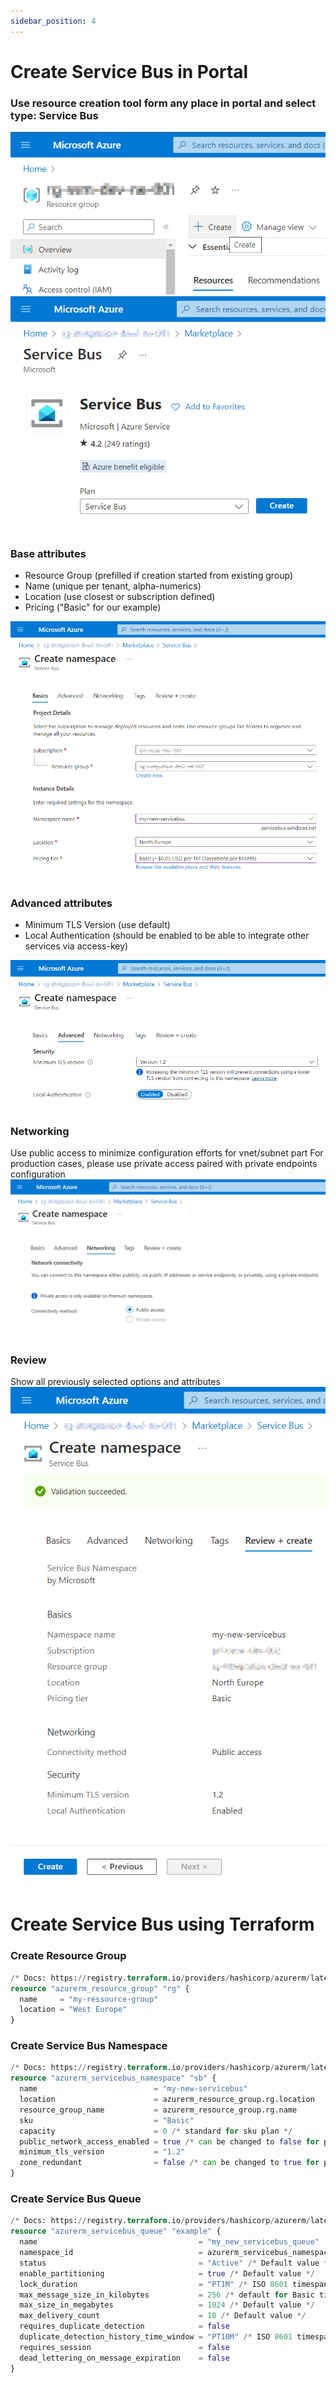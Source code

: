 ```yaml
---
sidebar_position: 4
---
```


# Create Service Bus in Portal

### Use resource creation tool form any place in portal and select type: Service Bus
![img.png](assets/sb_create_000.png)
![img.png](assets/sb_create_001.png)

### Base attributes

- Resource Group (prefilled if creation started from existing group)
- Name (unique per tenant, alpha-numerics)
- Location (use closest or subscription defined)
- Pricing ("Basic" for our example)

![img.png](assets/sb_create_002.png)

### Advanced attributes

- Minimum TLS Version (use default)
- Local Authentication (should be enabled to be able to integrate other services via access-key)

![img.png](assets/sb_create_003.png)

### Networking
Use public access to minimize configuration efforts for vnet/subnet part
For production cases, please use private access paired with private endpoints configuration
![img.png](assets/sb_create_004.png)

### Review
Show all previously selected options and attributes
![img.png](assets/sb_create_005.png)

# Create Service Bus using Terraform

### Create Resource Group
```terraform
/* Docs: https://registry.terraform.io/providers/hashicorp/azurerm/latest/docs/resources/resource_group */
resource "azurerm_resource_group" "rg" {
  name     = "my-ressource-group"
  location = "West Europe"
}
```

### Create Service Bus Namespace
```terraform
/* Docs: https://registry.terraform.io/providers/hashicorp/azurerm/latest/docs/resources/servicebus_namespace.html */
resource "azurerm_servicebus_namespace" "sb" {
  name                          = "my-new-servicebus"
  location                      = azurerm_resource_group.rg.location
  resource_group_name           = azurerm_resource_group.rg.name
  sku                           = "Basic"
  capacity                      = 0 /* standard for sku plan */
  public_network_access_enabled = true /* can be changed to false for premium */
  minimum_tls_version           = "1.2"
  zone_redundant                = false /* can be changed to true for premium */
}
```

### Create Service Bus Queue

```terraform
/* Docs: https://registry.terraform.io/providers/hashicorp/azurerm/latest/docs/resources/servicebus_queue */
resource "azurerm_servicebus_queue" "example" {
  name                                    = "my_new_servicebus_queue"
  namespace_id                            = azurerm_servicebus_namespace.sb.id
  status                                  = "Active" /* Default value */
  enable_partitioning                     = true /* Default value */
  lock_duration                           = "PT1M" /* ISO 8601 timespan duration, 5 min is max */
  max_message_size_in_kilobytes           = 256 /* default for Basic tier */
  max_size_in_megabytes                   = 1024 /* Default value */
  max_delivery_count                      = 10 /* Default value */
  requires_duplicate_detection            = false
  duplicate_detection_history_time_window = "PT10M" /* ISO 8601 timespan duration, 5 min is max */
  requires_session                        = false
  dead_lettering_on_message_expiration    = false
}
```
